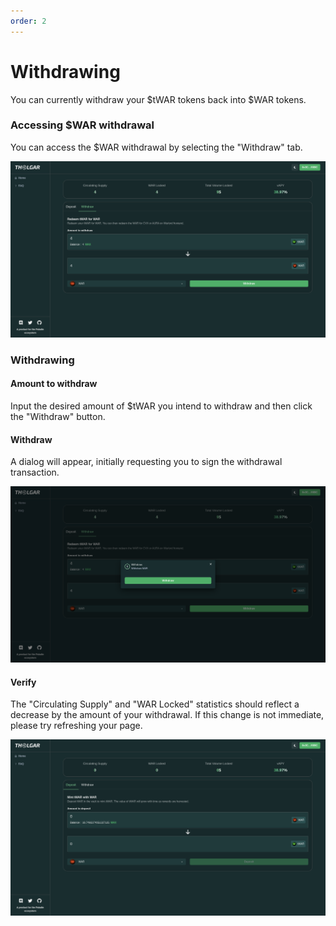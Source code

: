 ```yaml
---
order: 2
---
```


# Withdrawing

You can currently withdraw your $tWAR tokens back into $WAR tokens.

### Accessing $WAR withdrawal

You can access the $WAR withdrawal by selecting the "Withdraw" tab.

![](../assets/WarWithdraw.png)

### Withdrawing

#### Amount to withdraw

Input the desired amount of $tWAR you intend to withdraw and then click the "Withdraw" button.

#### Withdraw

A dialog will appear, initially requesting you to sign the withdrawal transaction.

![](../assets/WarWithdraw-Withdraw.png)

#### Verify

The "Circulating Supply" and "WAR Locked" statistics should reflect a decrease by the amount of your withdrawal. If this change is not immediate, please try refreshing your page.

![](../assets/WarWithdraw-Withdrawn.png)

